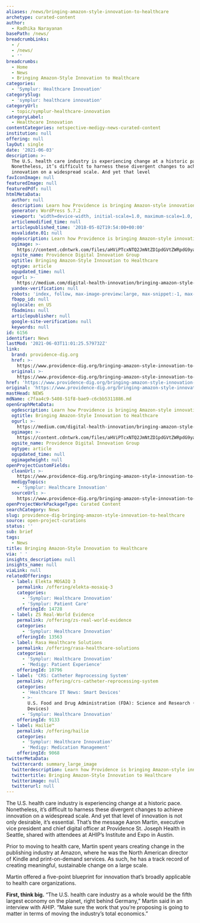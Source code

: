 ```yaml
---
aliases: /news/bringing-amazon-style-innovation-to-healthcare
archetype: curated-content
author:
  - Radhika Narayanan
basePath: /news/
breadcrumbLinks:
  - /
  - /news/
  - ''
breadcrumbs:
  - Home
  - News
  - Bringing Amazon-Style Innovation to Healthcare
categories:
  - 'Symplur: Healthcare Innovation'
categorySlug:
  - 'symplur: healthcare innovation'
categoryUrl:
  - topic/symplur-healthcare-innovation
categoryLabel:
  - Healthcare Innovation
contentCategories: netspective-medigy-news-curated-content
institution: null
offering: null
layOut: single
date: '2021-06-03'
description: >-
  The U.S. health care industry is experiencing change at a historic pace.
  Nonetheless, it’s difficult to harness these divergent changes to achieve
  innovation on a widespread scale. And yet that level 
favIconImage: null
featuredImage: null
featuredPdf: null
htmlMetaData:
  author: null
  description: Learn how Providence is bringing Amazon-style innovation to healthcare.
  generator: WordPress 5.7.2
  viewport: 'width=device-width, initial-scale=1.0, maximum-scale=1.0, user-scalable=0'
  articlemodified_time: null
  articlepublished_time: '2018-05-02T19:54:00+00:00'
  msvalidate.01: null
  ogdescription: Learn how Providence is bringing Amazon-style innovation to healthcare.
  ogimage: >-
    https://content.cdntwrk.com/files/aHViPTcxNTQ2JmNtZD1pdGVtZWRpdG9yaW1hZ2UmZmlsZW5hbWU9aXRlbWVkaXRvcmltYWdlXzYwMmQ4MWU3NTM5MGIucG5nJnZlcnNpb249MDAwMCZzaWc9NGY2YjBmNzJmY2QzNDUwZjFiMWRiYzlmNzMyOTIxNzk%253D
  ogsite_name: Providence Digital Innovation Group
  ogtitle: Bringing Amazon-Style Innovation to Healthcare
  ogtype: article
  ogupdated_time: null
  ogurl: >-
    https://medium.com/digital-health-innovation/bringing-amazon-style-innovation-to-healthcare-45558919c59f
  yandex-verification: null
  robots: 'index, follow, max-image-preview:large, max-snippet:-1, max-video-preview:-1'
  fbapp_id: null
  oglocale: en_US
  fbadmins: null
  articlepublisher: null
  google-site-verification: null
  keywords: null
id: 6156
identifier: News
lastMod: '2021-06-03T11:01:25.579732Z'
link:
  brand: providence-dig.org
  href: >-
    https://www.providence-dig.org/bringing-amazon-style-innovation-to-healthcare/
  original: >-
    https://www.providence-dig.org/bringing-amazon-style-innovation-to-healthcare/
href: 'https://www.providence-dig.org/bringing-amazon-style-innovation-to-healthcare/'
original: 'https://www.providence-dig.org/bringing-amazon-style-innovation-to-healthcare/'
mastHead: NEWS
mdName: c7faa4c9-5408-51f8-bae9-c6cbb5311886.md
openGraphMetaData:
  ogdescription: Learn how Providence is bringing Amazon-style innovation to healthcare.
  ogtitle: Bringing Amazon-Style Innovation to Healthcare
  ogurl: >-
    https://medium.com/digital-health-innovation/bringing-amazon-style-innovation-to-healthcare-45558919c59f
  ogimage: >-
    https://content.cdntwrk.com/files/aHViPTcxNTQ2JmNtZD1pdGVtZWRpdG9yaW1hZ2UmZmlsZW5hbWU9aXRlbWVkaXRvcmltYWdlXzYwMmQ4MWU3NTM5MGIucG5nJnZlcnNpb249MDAwMCZzaWc9NGY2YjBmNzJmY2QzNDUwZjFiMWRiYzlmNzMyOTIxNzk%253D
  ogsite_name: Providence Digital Innovation Group
  ogtype: article
  ogupdated_time: null
  ogimageheight: null
openProjectCustomFields:
  cleanUrl: >-
    https://www.providence-dig.org/bringing-amazon-style-innovation-to-healthcare/
  medigyTopics:
    - 'Symplur: Healthcare Innovation'
  sourceUrl: >-
    https://www.providence-dig.org/bringing-amazon-style-innovation-to-healthcare/
openProjectWorkPackageType: Curated Content
searchCategory: News
slug: providence-dig-bringing-amazon-style-innovation-to-healthcare
source: open-project-curations
status: ''
sub: brief
tags:
  - News
title: Bringing Amazon-Style Innovation to Healthcare
via: ' '
insights_description: null
insights_name: null
viaLink: null
relatedOfferings:
  - label: Elekta MOSAIQ 3
    permalink: /offering/elekta-mosaiq-3
    categories:
      - 'Symplur: Healthcare Innovation'
      - 'Symplur: Patient Care'
    offeringId: 14728
  - label: ZS Real-World Evidence
    permalink: /offering/zs-real-world-evidence
    categories:
      - 'Symplur: Healthcare Innovation'
    offeringId: 13563
  - label: Rasa Healthcare Solutions
    permalink: /offering/rasa-healthcare-solutions
    categories:
      - 'Symplur: Healthcare Innovation'
      - 'Medigy: Patient Experience'
    offeringId: 10796
  - label: 'CRS: Catheter Reprocessing System'
    permalink: /offering/crs-catheter-reprocessing-system
    categories:
      - 'Healthcare IT News: Smart Devices'
      - >-
        U.S. Food and Drug Administration (FDA): Science and Research (Medical
        Devices)
      - 'Symplur: Healthcare Innovation'
    offeringId: 9133
  - label: Hailie™
    permalink: /offering/hailie
    categories:
      - 'Symplur: Healthcare Innovation'
      - 'Medigy: Medication Management'
    offeringId: 9068
twitterMetaData:
  twittercard: summary_large_image
  twitterdescription: Learn how Providence is bringing Amazon-style innovation to healthcare.
  twittertitle: Bringing Amazon-Style Innovation to Healthcare
  twitterimage: null
  twitterurl: null
---
```

<p>The U.S. health care industry is experiencing change at a historic pace. Nonetheless, it’s difficult to harness these divergent changes to achieve innovation on a widespread scale. And yet that level of innovation is not only desirable, it’s essential. That’s the message Aaron Martin, executive vice president and chief digital officer at Providence St. Joseph Health in Seattle, shared with attendees at AHIP’s Institute and Expo in Austin.</p><p>Prior to moving to health care, Martin spent years creating change in the publishing industry at Amazon, where he was the North American director of Kindle and print-on-demand services. As such, he has a track record of creating meaningful, sustainable change on a large scale.</p><p>Martin offered a five-point blueprint for innovation that’s broadly applicable to health care organizations.</p><p><strong>First, think big.</strong>&nbsp;“The U.S. health care industry as a whole would be the fifth largest economy on the planet, right behind Germany,” Martin said in an interview with AHIP. “Make sure the work that you’re proposing is going to matter in terms of moving the industry’s total economics.”</p>